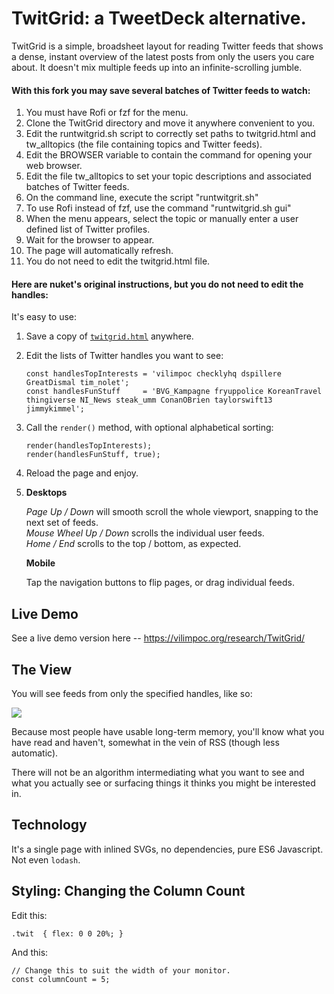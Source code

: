 # TwitGrid: a TweetDeck alternative.

TwitGrid is a simple, broadsheet layout for reading Twitter feeds that shows a
dense, instant overview of the latest posts from only the users you care about.
It doesn't mix multiple feeds up into an infinite-scrolling jumble.

#### With this fork you may save several batches of Twitter feeds to watch:
1. You must have Rofi or fzf for the menu.
2. Clone the TwitGrid directory and move it anywhere convenient to you.
3. Edit the runtwitgrid.sh script to correctly set paths to twitgrid.html and tw_alltopics (the file containing topics and Twitter feeds).
4. Edit the BROWSER variable to contain the command for opening your web browser.
5. Edit the file tw_alltopics to set your topic descriptions and associated batches of Twitter feeds.
6. On the command line, execute the script "runtwitgrit.sh"
7. To use Rofi instead of fzf, use the command "runtwitgrid.sh gui"
8. When the menu appears, select the topic or manually enter a user defined list of Twitter profiles.
9. Wait for the browser to appear.
10. The page will automatically refresh.
11. You do not need to edit the twitgrid.html file.

#### Here are nuket's original instructions, but you do not need to edit the handles:
It's easy to use:

1. Save a copy of [`twitgrid.html`](https://raw.githubusercontent.com/nuket/TwitGrid/master/twitgrid.html) anywhere.

2. Edit the lists of Twitter handles you want to see:

   ```
   const handlesTopInterests = 'vilimpoc checklyhq dspillere GreatDismal tim_nolet';
   const handlesFunStuff     = 'BVG_Kampagne fryuppolice KoreanTravel thingiverse NI_News steak_umm ConanOBrien taylorswift13 jimmykimmel';
   ```

3. Call the `render()` method, with optional alphabetical sorting:

   ```
   render(handlesTopInterests);
   render(handlesFunStuff, true);
   ```

4. Reload the page and enjoy.

5. **Desktops**

   *Page Up / Down* will smooth scroll the whole viewport, snapping to the next set of feeds.  
   *Mouse Wheel Up / Down* scrolls the individual user feeds.  
   *Home / End* scrolls to the top / bottom, as expected.

   **Mobile**

   Tap the navigation buttons to flip pages, or drag individual feeds.

## Live Demo

See a live demo version here -- https://vilimpoc.org/research/TwitGrid/

## The View

You will see feeds from only the specified handles, like so:

![](twitgrid.apng)

Because most people have usable long-term memory, you'll know what you have read
and haven't, somewhat in the vein of RSS (though less automatic).

There will not be an algorithm intermediating what you want to see and what you
actually see or surfacing things it thinks you might be interested in.

## Technology

It's a single page with inlined SVGs, no dependencies, pure ES6 Javascript. Not
even `lodash`. 

## Styling: Changing the Column Count

Edit this:

```
.twit  { flex: 0 0 20%; }
```

And this:

```
// Change this to suit the width of your monitor.
const columnCount = 5;
```
